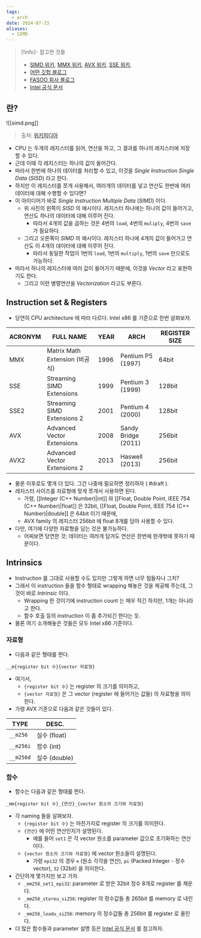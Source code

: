 ```yaml
---
tags:
  - arch
date: 2024-07-23
aliases:
  - SIMD
---
```

> [!info]- 참고한 것들
> - [SIMD 위키](https://en.wikipedia.org/wiki/Single_instruction,_multiple_data), [MMX 위키](https://en.wikipedia.org/wiki/MMX_(instruction_set)), [AVX 위키](https://en.wikipedia.org/wiki/Advanced_Vector_Extensions), [SSE 위키](https://en.wikipedia.org/wiki/Streaming_SIMD_Extensions), 
> - [어떤 깃헙 블로그](https://stonzeteam.github.io/SIMD-%EB%B3%91%EB%A0%AC-%ED%94%84%EB%A1%9C%EA%B7%B8%EB%9E%98%EB%B0%8D/)
> - [FASOO 회사 블로그](https://blog.naver.com/fs0608/221650925743)
> - [Intel 공식 문서](https://www.intel.com/content/www/us/en/docs/intrinsics-guide/index.html)

## 란?

![[simd.png]]

> 출처: [위키피디아](https://en.wikipedia.org/wiki/Single_instruction,_multiple_data)

- CPU 는 두개의 레지스터를 읽어, 연산을 하고, 그 결과를 하나의 레지스터에 저장할 수 있다.
- 근데 이때 각 레지스터는 하나의 값이 들어간다.
- 따라서 한번에 하나의 데이터를 처리할 수 있고, 이것을 *Single Instruction Single Data* (*SISD*) 라고 한다.
- 하지만 이 레지스터를 쪼개 사용해서, 여러개의 데이터를 넣고 연산도 한번에 여러 데이터에 대해 수행할 수 있다면?
- 이 아이디어가 바로 *Single Instruction Multiple Data* (*SIMD*) 이다.
	- 위 사진의 왼쪽이 *SISD* 의 예시이다. 레지스터 하나에는 하나의 값이 들어가고, 연산도 하나의 데이터에 대해 이루어 진다.
		- 따라서 4개의 값을 곱하는 것은 4번의 `load`, 4번의 `muliply`, 4번의 `save` 가 필요하다.
	- 그리고 오른쪽이 *SIMD* 의 예시이다. 레지스터 하나에 4개의 값이 들어가고 연산도 이 4개의 데이터에 대해 이루어 진다.
		- 따라서 동일한 작업이 1번의 `load`, 1번의 `multiply`, 1번의 `save` 만으로도 가능하다.
- 따라서 하나의 레지스터에 여러 값이 들어가기 때문에, 이것을 *Vector* 라고 표현하기도 한다.
	- 그리고 이런 병렬연산을 *Vectorization* 라고도 부른다.

## Instruction set & Registers

- 당연히 CPU architecture 에 따라 다르다. Intel x86 를 기준으로 한번 살펴보자.

| ACRONYM | FULL NAME                    | YEAR | ARCH                | REGISTER SIZE |
| ------- | ---------------------------- | ---- | ------------------- | ------------- |
| MMX     | Matrix Math Extension (비공식)  | 1996 | Pentium P5 (1997)   | 64bit         |
| SSE     | Streaming SIMD Extensions    | 1999 | Pentium 3 (1999)    | 128bit        |
| SSE2    | Streaming SIMD Extensions 2  | 2001 | Pentium 4 (2000)    | 128bit        |
| AVX     | Advanced Vector Extensions   | 2008 | Sandy Bridge (2011) | 256bit        |
| AVX2    | Advanced Vector Extensions 2 | 2013 | Haswell (2013)      | 256bit        |

- 물론 이후로도 몇개 더 있다. 그건 나중에 필요하면 정리하자 ( #draft ).
- 레지스터 사이즈를 자료형에 맞게 쪼개서 사용하면 된다.
	- 가령, [[Integer (C++ Number)|int]] 와 [[Float, Double Point, IEEE 754 (C++ Number)|float]] 은 32bit,  [[Float, Double Point, IEEE 754 (C++ Number)|double]] 은 64bit 이기 때문에,
	- AVX family 의 레지스터 256bit 에 float 8개를 담아 사용할 수 있다.
- 다만, 여기에 다양한 자료형을 담는 것은 불가능하다.
	- 어찌보면 당연한 것; 데이터는 여러개 담겨도 연산은 한번에 한개밖에 못하기 때문이다.

## Intrinsics

- Instruction 를 그대로 사용할 수도 있지만 그렇게 하면 너무 힘들자나 그치?
- 그래서 이 instruction 들을 함수 형태로 wrapping 해놓은 것을 제공해 주는데, 그것이 바로 *Intrinsic* 이다.
	- Wrapping 한 것이기에 instruction count 는 매우 적긴 하지만, 1개는 아니라고 한다.
	- 함수 호출 등의 instruction 이 좀 추가되긴 한다는 듯.
- 물론 여기 소개해놓은 것들은 모두 Intel x86 기준이다.

### 자료형

- 다음과 같은 형태를 띈다.

```
__m{register bit 수}{vector 자료형}
```

- 여기서,
	- `{register bit 수}` 는 register 의 크기를 의미하고,
	- `{vector 자료형}` 은 그 vector (register 에 들어가는 값들) 의 자료형을 의미한다.
- 가령 AVX 기준으로 다음과 같은 것들이 있다.

| TYPE      | DESC.       |
| --------- | ----------- |
| `__m256`  | 실수 (float)  |
| `__m256i` | 정수 (int)    |
| `__m256d` | 실수 (double) |

### 함수

- 함수는 다음과 같은 형태를 띈다.

```
_mm{register bit 수}_{연산}_{vector 원소의 크기와 자료형}
```

- 각 naming 들을 살펴보자.
	- `{register bit 수}` 는 마찬가지로 register 의 크기를 의미한다.
	- `{연산}` 에 어떤 연산인지가 설명된다.
		- 예를 들어 `set1` 은 각 vector 원소를 parameter 값으로 초기화하는 연산이다.
	- `{vector 원소의 크기와 자료형}` 에 vector 원소들이 설명된다.
		- 가령 `epi32` 의 경우 `e` (원소 각각을 연산), `pi` (Packed Integer - 정수 vector), `32` (32bit) 을 의미한다.
- 간단하게 몇가지만 보고 가자.
	- `_mm256_set1_epi32`: parameter 로 받은 32bit 정수 8개로 register 를 채운다.
	- `_mm256_storeu_si256`: register 의 정수값들 총 265bit 를 memory 로 내린다.
	- `_mm256_loadu_si256`: memory 의 정수값들 총 256bit 를 register 로 올린다.
- 더 많은 함수들과 parameter 설명 등은 [Intel 공식 문서](https://www.intel.com/content/www/us/en/docs/intrinsics-guide/index.html) 를 참고하자.